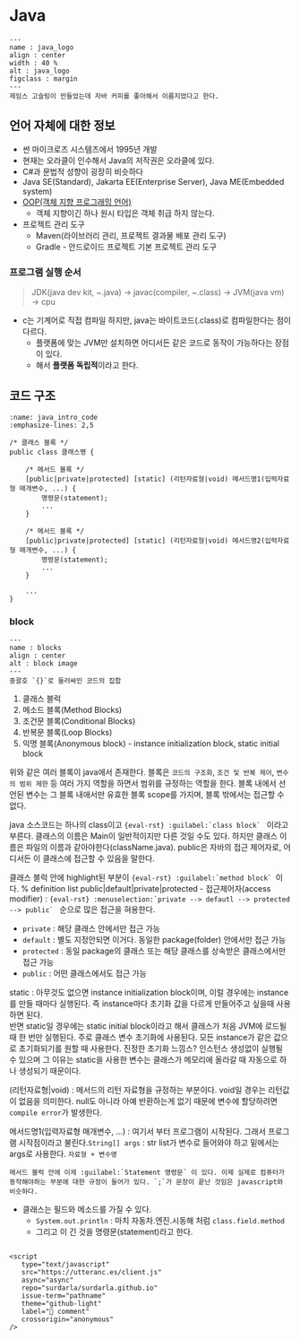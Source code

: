 # Java

```{figure} https://i.namu.wiki/i/zQ09oXQUxhmIJDQmQNV38Zr0_Mot9Ey-RF6fTTonYvyUYHHG-W0oDQ4cHUqfC1KVyuTiE3mOWYLnOi4n3LQ28qp1sWAq40oHOrae5PpHdn2knPQmaoXjv8RVXMteV_3WKKG8Ts893bAzcjlQqotQQA.svg
---
name : java_logo
align : center
width : 40 %
alt : java_logo
figclass : margin
---
제임스 고슬링이 만들었는데 자바 커피를 좋아해서 이름지었다고 한다.
```

## 언어 자체에 대한 정보

- 썬 마이크로즈 시스템즈에서 1995년 개발
- 현재는 오라클이 인수해서 Java의 저작권은 오라클에 있다.
- C#과 문법적 성향이 굉장히 비슷하다
- Java SE(Standard), Jakarta EE(Enterprise Server), Java ME(Embedded system)
- [OOP(객체 지향 프로그래밍 언어)](oop)
  - 객체 지향이긴 하나 원시 타입은 객체 취급 하지 않는다.
- 프로젝트 관리 도구
  - Maven(라이브러리 관리, 프로젝트 결과물 배포 관리 도구)
  - Gradle - 안드로이드 프로젝트 기본 프로젝트 관리 도구

### 프로그램 실행 순서

> JDK(java dev kit, ~.java) $\to$ javac(compiler, ~.class) $\to$ JVM(java vm) $\to$ cpu

- c는 기계어로 직접 컴파일 하지만, java는 바이트코드(.class)로 컴파일한다는 점이 다르다.
  - 플랫폼에 맞는 JVM만 설치하면 어디서든 같은 코드로 동작이 가능하다는 장점이 있다.
  - 해서 **플랫폼 독립적**이라고 한다.

## 코드 구조

```{code-block} java
:name: java_intro_code
:emphasize-lines: 2,5

/* 클래스 블록 */
public class 클래스명 {

    /* 메서드 블록 */
    [public|private|protected] [static] (리턴자료형|void) 메서드명1(입력자료형 매개변수, ...) {
        명령문(statement);
        ...
    }

    /* 메서드 블록 */
    [public|private|protected] [static] (리턴자료형|void) 메서드명2(입력자료형 매개변수, ...) {
        명령문(statement);
        ...
    }

    ...
}
```

### block

```{figure} https://wikidocs.net/images/page/278/02-1_statement.png
---
name : blocks
align : center
alt : block image
---
중괄호 `{}`로 둘러싸인 코드의 집합
```

1. 클래스 블럭
2. 메소드 블록(Method Blocks)
3. 조건문 블록(Conditional Blocks)
4. 반복문 블록(Loop Blocks)
5. 익명 블록(Anonymous block) - instance initialization block, static initial block

위와 같은 여러 블록이 java에서 존재한다. 블록은 `코드의 구조화`, `조건 및 반복 제어`, `변수의 범위 제한` 등 여러 가지 역할을 하면서 범위를 규정하는 역할을 한다. 블록 내에서 선언된 변수는 그 블록 내애서만 유효한 블록 scope를 가지며, 블록 밖에서는 접근할 수 없다.

java 소스코드는 하나의 class이고 ```{eval-rst} :guilabel:`class block` ``` 이라고 부른다. 클래스의 이름은 Main이 일반적이지만 다른 것일 수도 있다. 하지만 클래스 이름은 파일의 이름과 같아야한다(className.java). public은 자바의 접근 제어자로, 어디서든 이 클래스에 접근할 수 있음을 말한다.

클래스 블럭 안에 highlight된 부분이 ```{eval-rst} :guilabel:`method block` ```이다.
% definition list
public|default|private|protected - 접근제어자(access modifier)
: ```{eval-rst} :menuselection:`private --> defautl --> protected --> public` ``` 순으로 많은 접근을 혀용한다.
  - `private` : 해당 클래스 안에서만 접근 가능
  - `default` : 별도 지정안되면 이거다. 동일한 package(folder) 안에서만 접근 가능
  - `protected` : 동일 package의 클래스 또는 해당 클래스를 상속받은 클래스에서만 접근 가능
  - `public` : 어떤 클래스에서도 접근 가능

static
: 아무것도 없으면 instance initialization block이며, 이럴 경우에는 instance를 만들 때마다 실행된다. 즉 instance마다 초기화 값을 다르게 만들어주고 싶을때 사용하면 된다.\
반면 static일 경우에는 static initial block이라고 해서 클래스가 처음 JVM에 로드될 때 한 번만 실행된다. 주로 클래스 변수 초기화에 사용된다. 모든 instance가 같은 값으로 초기화되기를 원할 때 사용한다. 진정한 초기화 느낌스? 인스턴스 생성없이 실행될 수 있으며 그 이유는 static을 사용한 변수는 클래스가 메모리에 올라갈 때 자동으로 하나 생성되기 때문이다.

(리턴자료형|void)
: 메서드의 리턴 자료형을 규정하는 부분이다. void일 경우는 리턴값이 없음을 의미한다. null도 아니라 아예 반환하는게 없기 때문에 변수에 할당하려면 `compile error`가 발생한다.

메서드명1(입력자료형 매개변수, ...)
: 여기서 부터 프로그램이 시작된다. 그래서 프로그램 시작점이라고 불린다.`String[] args` : str list가 변수로 들어와야 하고 밑에서는 args로 사용한다. `자료형 + 변수명`

```{eval-rst}
메서드 블럭 안에 이제 :guilabel:`Statement 명령문` 이 있다. 이제 실제로 컴퓨터가 동작해야하는 부분에 대한 규정이 들어가 있다. `;`가 문장이 끝난 것임은 javascript와 비슷하다.
```

- 클래스는 필드와 메소드를 가질 수 있다.
  - `System.out.println` : 마치 자동차.엔진.시동해 처럼 `class.field.method`
  - 그리고 이 긴 것을 명령문(statement)라고 한다.

```{tableofcontents}
```

```{raw} html
<script
   type="text/javascript"
   src="https://utteranc.es/client.js"
   async="async"
   repo="surdarla/surdarla.github.io"
   issue-term="pathname"
   theme="github-light"
   label="💬 comment"
   crossorigin="anonymous"
/>
```
